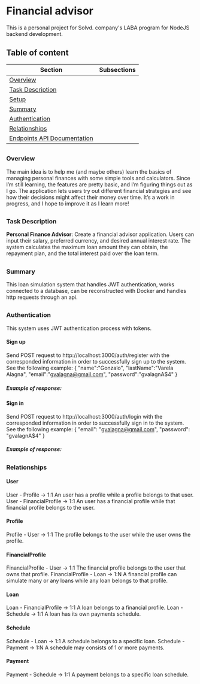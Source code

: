 # Financial advisor
This is a personal project for Solvd. company's LABA program for NodeJS backend development.
##
## Table of content

| Section                | Subsections                                                                                                                                           |
|------------------------|-------------------------------------------------------------------------------------------------------------------------------------------------------|
| [Overview](#overview)  |                                                                                                                                                             |
| [Task Description](#Description)  |                                                                                                                                                             |
| [Setup](#setup)        |                                                                                                                                                       |
| [Summary](#summary) |                                                                                                                     |
| [Authentication](#authentication) | 
| [Relationships](#relationships) | 
| [Endpoints API Documentation](./documentation/ENDPOINTS-README.md#endpoints-api-documentation) | 
## 
### Overview
The main idea is to help me (and maybe others) learn the basics of managing personal finances with some simple tools and calculators. Since I’m still learning, the features are pretty basic, and I’m figuring things out as I go. The application lets users try out different financial strategies and see how their decisions might affect their money over time. It’s a work in progress, and I hope to improve it as I learn more!
## 
### Task Description
**Personal Finance Advisor**: Create a financial advisor application. Users can input their salary, preferred currency, and desired annual interest rate. The system calculates the maximum loan amount they can obtain, the repayment plan, and the total interest paid over the loan term.
##
### Summary
This loan simulation system that handles JWT authentication, works connected to a database, can be reconstructed with Docker and handles http requests through an api.
##
### Authentication
This system uses JWT authentication process with tokens.
#### Sign up
Send POST request to http://localhost:3000/auth/register  with the corresponded information in order to successfully sign up to the system. See the following example:
{
    "name":"Gonzalo",
    "lastName":"Varela Alagna",
    "email":"gvalagna@gmail.com",
    "password":"gvalagnA$4"
}
##### Example of response: 
#### Sign in
Send POST request to http://localhost:3000/auth/login  with the corresponded information in order to successfully sign in to the system. See the following example:
{
  "email": "gvalagna@gmail.com",
  "password": "gvalagnA$4"
}
##### Example of response:
##
### Relationships
#### User
User - Profile -> 1:1 An user has a profile while a profile belongs to that user.
User - FinancialProfile -> 1:1 An user has a financial profile while that financial profile belongs to the user.
#### Profile
Profile - User -> 1:1 The profile belongs to the user while the user owns the profile.
#### FinancialProfile
FinancialProfile - User -> 1:1 The financial profile belongs to the user that owns that profile.
FinancialProfile - Loan -> 1:N A financial profile can simulate many or any loans while any loan belongs to that profile.
#### Loan
Loan - FinancialProfile -> 1:1 A loan belongs to a financial profile.
Loan - Schedule -> 1:1 A loan has its own payments schedule.
#### Schedule
Schedule - Loan -> 1:1 A schedule belongs to a specific loan.
Schedule - Payment -> 1:N A schedule may consists of 1 or more payments.
#### Payment
Payment - Schedule -> 1:1 A payment belongs to a specific loan schedule.
##  
